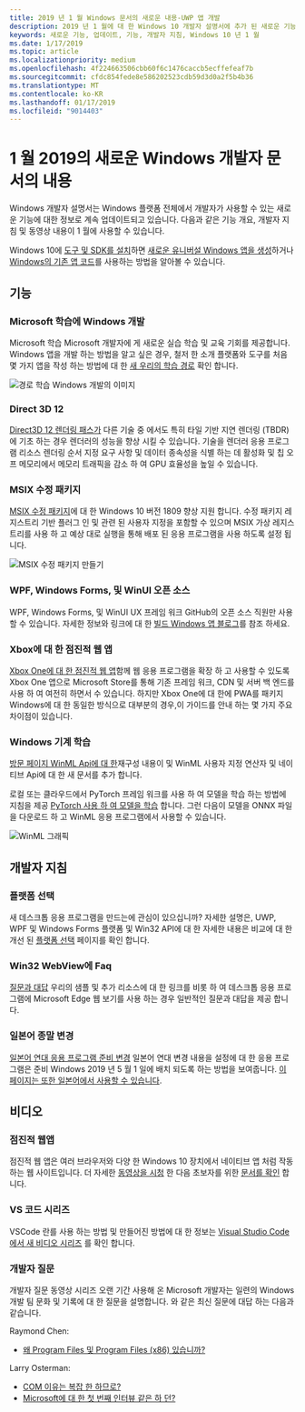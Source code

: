 ```yaml
---
title: 2019 년 1 월 Windows 문서의 새로운 내용-UWP 앱 개발
description: 2019 년 1 월에 대 한 Windows 10 개발자 설명서에 추가 된 새로운 기능, 동영상 및 개발자 지침
keywords: 새로운 기능, 업데이트, 기능, 개발자 지침, Windows 10 년 1 월
ms.date: 1/17/2019
ms.topic: article
ms.localizationpriority: medium
ms.openlocfilehash: 4f224663506cbb60f6c1476caccb5ecffefeaf7b
ms.sourcegitcommit: cfdc854fede8e586202523cdb59d3d0a2f5b4b36
ms.translationtype: MT
ms.contentlocale: ko-KR
ms.lasthandoff: 01/17/2019
ms.locfileid: "9014403"
---
```

# <a name="whats-new-in-the-windows-developer-docs-in-january-2019"></a>1 월 2019의 새로운 Windows 개발자 문서의 내용

Windows 개발자 설명서는 Windows 플랫폼 전체에서 개발자가 사용할 수 있는 새로운 기능에 대한 정보로 계속 업데이트되고 있습니다. 다음과 같은 기능 개요, 개발자 지침 및 동영상 내용이 1 월에 사용할 수 있습니다.

Windows 10에 [도구 및 SDK를 설치](http://go.microsoft.com/fwlink/?LinkId=821431)하면 [새로운 유니버설 Windows 앱을 생성](../get-started/create-uwp-apps.md)하거나 [Windows의 기존 앱 코드](../porting/index.md)를 사용하는 방법을 알아볼 수 있습니다.

## <a name="features"></a>기능

### <a name="windows-development-on-microsoft-learn"></a>Microsoft 학습에 Windows 개발

Microsoft 학습 Microsoft 개발자에 게 새로운 실습 학습 및 교육 기회를 제공합니다. Windows 앱을 개발 하는 방법을 알고 싶은 경우, 철저 한 소개 플랫폼와 도구를 처음 몇 가지 앱을 작성 하는 방법에 대 한 [새 우리의 학습 경로](https://docs.microsoft.com/learn/paths/develop-windows10-apps/) 확인 합니다.

![경로 학습 Windows 개발의 이미지](images/windows-learn.png)

### <a name="direct-3d-12"></a>Direct 3D 12

[Direct3D 12 렌더링 패스가](/windows/desktop/direct3d12/direct3d-12-render-passes) 다른 기술 중 에서도 특히 타일 기반 지연 렌더링 (TBDR)에 기초 하는 경우 렌더러의 성능을 향상 시킬 수 있습니다. 기술을 렌더러 응용 프로그램 리소스 렌더링 순서 지정 요구 사항 및 데이터 종속성을 식별 하는 데 활성화 및 칩 오프 메모리에서 메모리 트래픽을 감소 하 여 GPU 효율성을 높일 수 있습니다.

### <a name="msix-modification-packages"></a>MSIX 수정 패키지

[MSIX 수정 패키지](https://docs.microsoft.com/windows/msix/modification-package-1809-update)에 대 한 Windows 10 버전 1809 향상 지원 합니다. 수정 패키지 레지스트리 기반 플러그 인 및 관련 된 사용자 지정을 포함할 수 있으며 MSIX 가상 레지스트리를 사용 하 고 예상 대로 실행을 통해 배포 된 응용 프로그램을 사용 하도록 설정 됩니다.

![MSIX 수정 패키지 만들기](images/msix-modification-package.png)

### <a name="open-source-of-wpf-windows-forms-and-winui"></a>WPF, Windows Forms, 및 WinUI 오픈 소스

WPF, Windows Forms, 및 WinUI UX 프레임 워크 GitHub의 오픈 소스 직원만 사용할 수 있습니다. 자세한 정보와 링크에 대 한 [빌드 Windows 앱 블로그](https://blogs.windows.com/buildingapps/2018/12/04/announcing-open-source-of-wpf-windows-forms-and-winui-at-microsoft-connect-2018/#OKZjJs1VVTrMMtkL.97)를 참조 하세요.

### <a name="progressive-web-apps-for-xbox"></a>Xbox에 대 한 점진적 웹 앱

[Xbox One에 대 한 점진적 웹 앱](https://docs.microsoft.com/microsoft-edge/progressive-web-apps/xbox-considerations)함께 웹 응용 프로그램을 확장 하 고 사용할 수 있도록 Xbox One 앱으로 Microsoft Store를 통해 기존 프레임 워크, CDN 및 서버 백 엔드를 사용 하 여 여전히 하면서 수 있습니다. 하지만 Xbox One에 대 한에 PWA를 패키지 Windows에 대 한 동일한 방식으로 대부분의 경우,이 가이드를 안내 하는 몇 가지 주요 차이점이 있습니다.

### <a name="windows-machine-learning"></a>Windows 기계 학습

[방문 페이지 WinML Api에 대 한](https://docs.microsoft.com/windows/ai/api-reference)재구성 내용이 및 WinML 사용자 지정 연산자 및 네이티브 Api에 대 한 새 문서를 추가 합니다.

로컬 또는 클라우드에서 PyTorch 프레임 워크를 사용 하 여 모델을 학습 하는 방법에 지침을 제공 [PyTorch 사용 하 여 모델을 학습](https://docs.microsoft.com/windows/ai/train-model-pytorch) 합니다. 그런 다음이 모델을 ONNX 파일을 다운로드 하 고 WinML 응용 프로그램에서 사용할 수 있습니다.

![WinML 그래픽](images/winml-graphic.png)

## <a name="developer-guidance"></a>개발자 지침

### <a name="choose-your-platform"></a>플랫폼 선택

새 데스크톱 응용 프로그램을 만드는에 관심이 있으십니까? 자세한 설명은, UWP, WPF 및 Windows Forms 플랫폼 및 Win32 API에 대 한 자세한 내용은 비교에 대 한 개선 된 [플랫폼 선택](https://docs.microsoft.com/windows/desktop/choose-your-technology) 페이지를 확인 합니다.

### <a name="faqs-on-win32-webview"></a>Win32 WebView에 Faq

[질문과 대답](https://docs.microsoft.com/windows/communitytoolkit/controls/wpf-winforms/webview#frequently-asked-questions-faqs) 우리의 샘플 및 추가 리소스에 대 한 링크를 비롯 하 여 데스크톱 응용 프로그램에 Microsoft Edge 웹 보기를 사용 하는 경우 일반적인 질문과 대답을 제공 합니다.

### <a name="japanese-era-change"></a>일본어 종말 변경

[일본어 연대 응용 프로그램 준비 변경](../design/globalizing/japanese-era-change.md) 일본어 연대 변경 내용을 설정에 대 한 응용 프로그램은 준비 Windows 2019 년 5 월 1 일에 배치 되도록 하는 방법을 보여줍니다. [이 페이지는 또한 일본어에서 사용할 수 있습니다](https://docs.microsoft.com/ja-jp/windows/uwp/design/globalizing/japanese-era-change).

## <a name="videos"></a>비디오

### <a name="progressive-web-apps"></a>점진적 웹앱

점진적 웹 앱은 여러 브라우저와 다양 한 Windows 10 장치에서 네이티브 앱 처럼 작동 하는 웹 사이트입니다. 더 자세한 [동영상을 시청](https://youtu.be/ugAewC3308Y) 한 다음 초보자를 위한 [문서를 확인](http://aka.ms/Windows-PWA) 합니다.

### <a name="vs-code-series"></a>VS 코드 시리즈

VSCode 란를 사용 하는 방법 및 만들어진 방법에 대 한 정보는 [Visual Studio Code에서 새 비디오 시리즈](https://www.youtube.com/playlist?list=PLlrxD0HtieHjQX77y-0sWH9IZBTmv1tTx) 를 확인 합니다.

### <a name="one-dev-question"></a>개발자 질문

개발자 질문 동영상 시리즈 오랜 기간 사용해 온 Microsoft 개발자는 일련의 Windows 개발 팀 문화 및 기록에 대 한 질문을 설명합니다. 와 같은 최신 질문에 대답 하는 다음과 같습니다.

Raymond Chen:

* [왜 Program Files 및 Program Files (x86) 있습니까?](https://youtu.be/N7o9eJpFYco)

Larry Osterman:

* [COM 이유는 복잡 한 하므로?](https://youtu.be/-gkXAV-StVA )
* [Microsoft에 대 한 첫 번째 인터뷰 같은 하 던?](https://youtu.be/qRb6otsHG5c)
